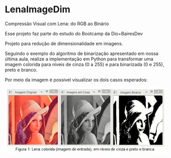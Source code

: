 # LenaImageDim
Compressão Visual com Lena: do RGB ao Binário

Esse projeto faz parte do estudo do Bootcamp da Dio+BairesDev

Projeto para redução de dimensionalidade em imagens.

Seguindo o exemplo do algoritmo de binarização apresentado em nossa última aula, realize a implementação em Python para transformar uma imagem colorida para níveis de cinza (0 a 255) e para binarizada (0 e 255), preto e branco.

Por meio da imagem é possível visualizar os dois casos esperados:

![Imagem da Lena](imagens/lena.png)



